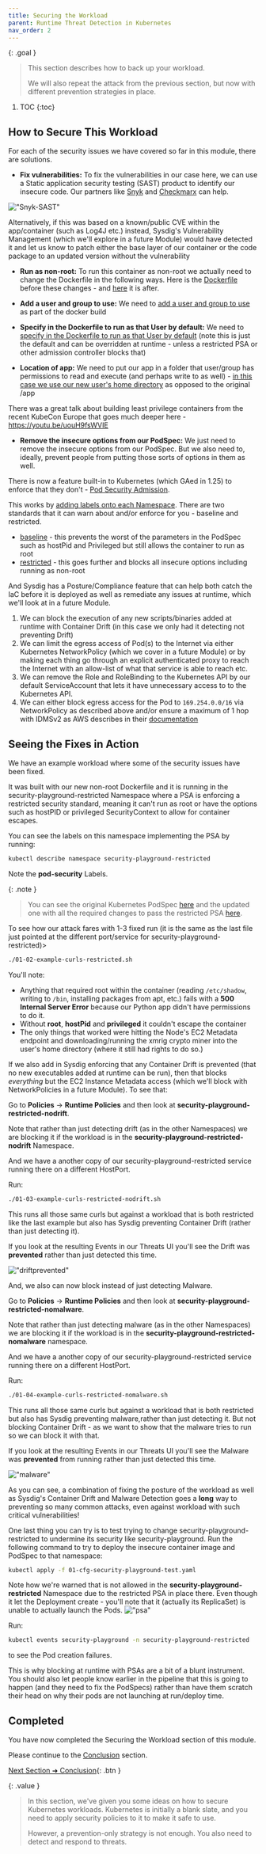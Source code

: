 ```yaml
---
title: Securing the Workload
parent: Runtime Threat Detection in Kubernetes
nav_order: 2
---
```


{: .goal }
> This section describes how to back up your workload.
>
> We will also repeat the attack from the previous section, but now with different prevention strategies in place.

1. TOC
{:toc}

## How to Secure This Workload

For each of the security issues we have covered so far in this module, there are solutions.

- **Fix vulnerabilities:** To fix the vulnerabilities in our case here, we can use a Static application security testing (SAST) product to identify our insecure code. Our partners like [Snyk](https://snyk.io/product/snyk-code/) and [Checkmarx](https://checkmarx.com/cxsast-source-code-scanning/) can help.

!["Snyk-SAST"]({{site.baseurl}}/assets/images/Snyk-SAST.png)

Alternatively, if this was based on a known/public CVE within the app/container (such as Log4J etc.) instead, Sysdig's Vulnerability Management (which we'll explore in a future Module) would have detected it and let us know to patch either the base layer of our container or the code package to an updated version without the vulnerability

- **Run as non-root:** To run this container as non-root we actually need to change the Dockerfile in the following ways. Here is the [Dockerfile](https://github.com/sysdiglabs/kraken-hunter-example-scenarios/blob/main/docker-build-security-playground/Dockerfile) before these changes - and [here](https://github.com/sysdiglabs/kraken-hunter-example-scenarios/blob/main/docker-build-security-playground/Dockerfile-unprivileged) it is after.

- **Add a user and group to use:** We need to [add a user and group to use](https://github.com/sysdiglabs/kraken-hunter-example-scenarios/blob/main/docker-build-security-playground/Dockerfile-unprivileged#L3) as part of the docker build

- **Specify in the Dockerfile to run as that User by default:** We need to [specify in the Dockerfile to run as that User by default](https://github.com/sysdiglabs/kraken-hunter-example-scenarios/blob/main/docker-build-security-playground/Dockerfile-unprivileged#L8) (note this is just the default and can be overridden at runtime - unless a restricted PSA or other admission controller blocks that)

- **Location of app:** We need to put our app in a folder that user/group has permissions to read and execute (and perhaps write to as well) - [in this case we use our new user's home directory](https://github.com/sysdiglabs/kraken-hunter-example-scenarios/blob/main/docker-build-security-playground/Dockerfile-unprivileged#L9) as opposed to the original /app

There was a great talk about building least privilege containers from the recent KubeCon Europe that goes much deeper here - <https://youtu.be/uouH9fsWVIE>

- **Remove the insecure options from our PodSpec:** We just need to remove the insecure options from our PodSpec. But we also need to, ideally, prevent people from putting those sorts of options in them as well.

There is now a feature built-in to Kubernetes (which GAed in 1.25) to enforce that they don't - [Pod Security Admission](https://kubernetes.io/docs/concepts/security/pod-security-admission/).

This works by [adding labels onto each Namespace](https://kubernetes.io/docs/tasks/configure-pod-container/enforce-standards-namespace-labels/). There are two standards that it can warn about and/or enforce for you - baseline and restricted.

- [baseline](https://kubernetes.io/docs/concepts/security/pod-security-standards/#baseline) - this prevents the worst of the parameters in the PodSpec such as hostPid and Privileged but still allows the container to run as root
- [restricted](https://kubernetes.io/docs/concepts/security/pod-security-standards/#restricted) - this goes further and blocks all insecure options including running as non-root

And Sysdig has a Posture/Compliance feature that can help both catch the IaC before it is deployed as well as remediate any issues at runtime, which we'll look at in a future Module.

1. We can block the execution of any new scripts/binaries added at runtime with Container Drift (in this case we only had it detecting not preventing Drift)
1. We can limit the egress access of Pod(s) to the Internet via either Kubernetes NetworkPolicy (which we cover in a future Module) or by making each thing go through an explicit authenticated proxy to reach the Internet with an allow-list of what that service is able to reach etc.
1. We can remove the Role and RoleBinding to the Kubernetes API by our default ServiceAccount that lets it have unnecessary access to to the Kubernetes API.
1. We can either block egress access for the Pod to `169.254.0.0/16` via NetworkPolicy as described above and/or ensure a maximum of 1 hop with IDMSv2 as AWS describes in their [documentation](https://docs.aws.amazon.com/whitepapers/latest/security-practices-multi-tenant-saas-applications-eks/restrict-the-use-of-host-networking-and-block-access-to-instance-metadata-service.html)

## Seeing the Fixes in Action

We have an example workload where some of the security issues have been fixed.

It was built with our new non-root Dockerfile and it is running in the security-playground-restricted Namespace where a PSA is enforcing a restricted security standard, meaning it can't run as root or have the options such as hostPID or privileged SecurityContext to allow for container escapes.

You can see the labels on this namespace implementing the PSA by running:

```bash
kubectl describe namespace security-playground-restricted
```

Note the **pod-security** Labels.

{: .note }
> You can see the original Kubernetes PodSpec [here](https://github.com/sysdiglabs/kraken-hunter-example-scenarios/blob/main/k8s-manifests/04-security-playground-deployment.yaml) and the updated one with all the required changes to pass the restricted PSA [here](https://github.com/sysdiglabs/kraken-hunter-example-scenarios/blob/main/k8s-manifests/07-security-playground-restricted-deployment.yaml).

To see how our attack fares with 1-3 fixed run (it is the same as the last file just pointed at the different port/service for security-playground-restricted)>

 ```bash
 ./01-02-example-curls-restricted.sh
 ```

You'll note:

- Anything that required root within the container (reading `/etc/shadow`, writing to `/bin`, installing packages from apt, etc.) fails with a **500 Internal Server Error** because our Python app didn't have permissions to do it.
- Without **root**, **hostPid** and **privileged** it couldn't escape the container
- The only things that worked were hitting the Node's EC2 Metadata endpoint and downloading/running the xmrig crypto miner into the user's home directory (where it still had rights to do so.)

If we also add in Sysdig enforcing that any Container Drift is prevented (that no new executables added at runtime can be run), then that blocks *everything* but the EC2 Instance Metadata access (which we'll block with NetworkPolicies in a future Module). To see that:

Go to **Policies** -> **Runtime Policies** and then look at **security-playground-restricted-nodrift**.

Note that rather than just detecting drift (as in the other Namespaces) we are blocking it if the workload is in the **security-playground-restricted-nodrift** Namespace.

And we have a another copy of our security-playground-restricted service running there on a different HostPort.

Run:

```bash
./01-03-example-curls-restricted-nodrift.sh 
```

This runs all those same curls but against a workload that is both restricted like the last example but also has Sysdig preventing Container Drift (rather than just detecting it).

If you look at the resulting Events in our Threats UI you'll see the Drift was **prevented** rather than just detected this time.

!["driftprevented"]({{site.baseurl}}/assets/images/driftprevented.png)

And, we also can now block instead of just detecting Malware.

Go to **Policies** -> **Runtime Policies** and then look at **security-playground-restricted-nomalware**.

Note that rather than just detecting malware (as in the other Namespaces) we are blocking it if the workload is in the **security-playground-restricted-nomalware** namespace.

And we have a another copy of our security-playground-restricted service running there on a different HostPort.

Run:

```bash
./01-04-example-curls-restricted-nomalware.sh
```

This runs all those same curls but against a workload that is both restricted but also has Sysdig preventing malware,rather than just detecting it. But not blocking Container Drift - as we want to show that the malware tries to run so we can block it with that.

If you look at the resulting Events in our Threats UI you'll see the Malware was **prevented** from running rather than just detected this time.

!["malware"]({{site.baseurl}}/assets/images/malware.png)

As you can see, a combination of fixing the posture of the workload as well as Sysdig's Container Drift and Malware Detection goes a **long** way to preventing so many common attacks, even against workload with such critical vulnerabilities!

One last thing you can try is to test trying to change security-playground-restricted to undermine its security like security-playground. Run the following command to try to deploy the insecure container image and PodSpec to that namespace:

```bash
kubectl apply -f 01-cfg-security-playground-test.yaml
```

Note how we're warned that is not allowed in the **security-playground-restricted** Namespace due to the restricted PSA in place there. Even though it let the Deployment create - you'll note that it (actually its ReplicaSet) is unable to actually launch the Pods.
!["psa"]({{site.baseurl}}/assets/images/psa.png)

Run:

```bash
kubectl events security-playground -n security-playground-restricted
```

to see the Pod creation failures.

This is why blocking at runtime with PSAs are a bit of a blunt instrument. You should also let people know earlier in the pipeline that this is going to happen (and they need to fix the PodSpecs) rather than have them scratch their head on why their pods are not launching at run/deploy time.

## Completed

You have now completed the Securing the Workload section of this module.

Please continue to the [Conclusion]({{site.baseurl}}/docs/modules/runtime-threat-detection/runtime-threat-detection-kubernetes/conclusion.html) section.

[Next Section ➜ Conclusion]({{site.baseurl}}/docs/modules/runtime-threat-detection/runtime-threat-detection-kubernetes/conclusion.html){: .btn }

{: .value }
> In this section, we've given you some ideas on how to secure Kubernetes workloads. Kubernetes is initially a blank slate, and you need to apply security policies to it to make it safe to use.
>
> However, a prevention-only strategy is not enough. You also need to detect and respond to threats.
